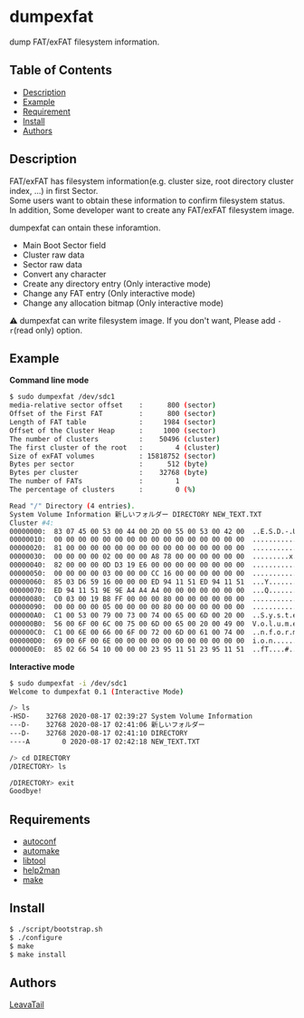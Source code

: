 # dumpexfat
dump FAT/exFAT filesystem information.

## Table of Contents
- [Description](#Description)
- [Example](#Example)
- [Requirement](#Requirement)
- [Install](#Install)
- [Authors](#Authors)

## Description
FAT/exFAT has filesystem information(e.g. cluster size, root directory cluster index, ...) in first Sector.  
Some users want to obtain these information to confirm filesystem status.  
In addition, Some developer want to create any FAT/exFAT filesystem image. 

dumpexfat can ontain these inforamtion.

 * Main Boot Sector field
 * Cluster raw data
 * Sector raw data
 * Convert any character
 * Create any directory entry (Only interactive mode)
 * Change any FAT entry (Only interactive mode)
 * Change any allocation bitmap (Only interactive mode)

:warning: dumpexfat can write filesystem image. If you don't want, Please add `-r`(read only) option.

## Example
**Command line mode**
```sh
$ sudo dumpexfat /dev/sdc1
media-relative sector offset    :      800 (sector)
Offset of the First FAT         :      800 (sector)
Length of FAT table             :     1984 (sector)
Offset of the Cluster Heap      :     1000 (sector)
The number of clusters          :    50496 (cluster)
The first cluster of the root   :        4 (cluster)
Size of exFAT volumes           : 15818752 (sector)
Bytes per sector                :      512 (byte)
Bytes per cluster               :    32768 (byte)
The number of FATs              :        1
The percentage of clusters      :        0 (%)

Read "/" Directory (4 entries).
System Volume Information 新しいフォルダー DIRECTORY NEW_TEXT.TXT
Cluster #4:
00000000:  83 07 45 00 53 00 44 00 2D 00 55 00 53 00 42 00  ..E.S.D.-.U.S.B.
00000010:  00 00 00 00 00 00 00 00 00 00 00 00 00 00 00 00  ................
00000020:  81 00 00 00 00 00 00 00 00 00 00 00 00 00 00 00  ................
00000030:  00 00 00 00 02 00 00 00 A8 78 00 00 00 00 00 00  .........x......
00000040:  82 00 00 00 0D D3 19 E6 00 00 00 00 00 00 00 00  ................
00000050:  00 00 00 00 03 00 00 00 CC 16 00 00 00 00 00 00  ................
00000060:  85 03 D6 59 16 00 00 00 ED 94 11 51 ED 94 11 51  ...Y.......Q...Q
00000070:  ED 94 11 51 9E 9E A4 A4 A4 00 00 00 00 00 00 00  ...Q............
00000080:  C0 03 00 19 B8 FF 00 00 00 80 00 00 00 00 00 00  ................
00000090:  00 00 00 00 05 00 00 00 00 80 00 00 00 00 00 00  ................
000000A0:  C1 00 53 00 79 00 73 00 74 00 65 00 6D 00 20 00  ..S.y.s.t.e.m. .
000000B0:  56 00 6F 00 6C 00 75 00 6D 00 65 00 20 00 49 00  V.o.l.u.m.e. .I.
000000C0:  C1 00 6E 00 66 00 6F 00 72 00 6D 00 61 00 74 00  ..n.f.o.r.m.a.t.
000000D0:  69 00 6F 00 6E 00 00 00 00 00 00 00 00 00 00 00  i.o.n...........
000000E0:  85 02 66 54 10 00 00 00 23 95 11 51 23 95 11 51  ..fT....#..Q#..Q
```

**Interactive mode**
```sh
$ sudo dumpexfat -i /dev/sdc1
Welcome to dumpexfat 0.1 (Interactive Mode)

/> ls
-HSD-    32768 2020-08-17 02:39:27 System Volume Information 
---D-    32768 2020-08-17 02:41:06 新しいフォルダー 
---D-    32768 2020-08-17 02:41:10 DIRECTORY 
----A        0 2020-08-17 02:42:18 NEW_TEXT.TXT 

/> cd DIRECTORY
/DIRECTORY> ls

/DIRECTORY> exit
Goodbye!
```

## Requirements
* [autoconf](http://www.gnu.org/software/autoconf/)
* [automake](https://www.gnu.org/software/automake/)
* [libtool](https://www.gnu.org/software/libtool/)
* [help2man](https://www.gnu.org/software/help2man/)
* [make](https://www.gnu.org/software/make/)

## Install
```sh
$ ./script/bootstrap.sh
$ ./configure
$ make
$ make install
```

## Authors
[LeavaTail](https://github.com/LeavaTail)
